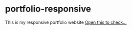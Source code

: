 # portfolio-responsive
This is my responsive portfolio website
[Open this to check...](slingkon.github.io/portfolio-responsive)

